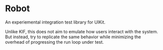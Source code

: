 Robot
=====

An experiemental integration test library for UIKit.

Unlike KIF, this does not aim to emulate how users interact with the system.
But instead, try to replicate the same behavior while minimizing the overhead
of progressing the run loop under test.


